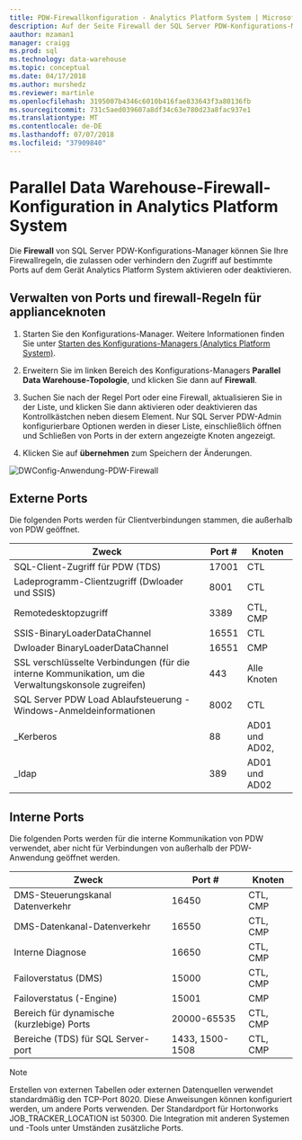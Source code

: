 ```yaml
---
title: PDW-Firewallkonfiguration - Analytics Platform System | Microsoft-Dokumentation
description: Auf der Seite Firewall der SQL Server PDW-Konfigurations-Manager können Sie Firewallregeln, die zulassen oder verhindern den Zugriff auf bestimmte Ports auf dem Gerät Analytics Platform System aktivieren oder deaktivieren.
aauthor: mzaman1
manager: craigg
ms.prod: sql
ms.technology: data-warehouse
ms.topic: conceptual
ms.date: 04/17/2018
ms.author: murshedz
ms.reviewer: martinle
ms.openlocfilehash: 3195007b4346c6010b416fae833643f3a80136fb
ms.sourcegitcommit: 731c5aed039607a8df34c63e780d23a8fac937e1
ms.translationtype: MT
ms.contentlocale: de-DE
ms.lasthandoff: 07/07/2018
ms.locfileid: "37909840"
---
```

# <a name="parallel-data-warehouse-firewall-configuration-in-analytics-platform-system"></a>Parallel Data Warehouse-Firewall-Konfiguration in Analytics Platform System
Die **Firewall** von SQL Server PDW-Konfigurations-Manager können Sie Ihre Firewallregeln, die zulassen oder verhindern den Zugriff auf bestimmte Ports auf dem Gerät Analytics Platform System aktivieren oder deaktivieren.  
  
## <a name="to-manage-ports-and-firewall-rules-for-appliance-nodes"></a>Verwalten von Ports und firewall-Regeln für applianceknoten  
  
1.  Starten Sie den Konfigurations-Manager. Weitere Informationen finden Sie unter [Starten des Konfigurations-Managers &#40;Analytics Platform System&#41;](launch-the-configuration-manager.md).  
  
2.  Erweitern Sie im linken Bereich des Konfigurations-Managers **Parallel Data Warehouse-Topologie**, und klicken Sie dann auf **Firewall**.  
  
3.  Suchen Sie nach der Regel Port oder eine Firewall, aktualisieren Sie in der Liste, und klicken Sie dann aktivieren oder deaktivieren das Kontrollkästchen neben diesem Element. Nur SQL Server PDW-Admin konfigurierbare Optionen werden in dieser Liste, einschließlich öffnen und Schließen von Ports in der extern angezeigte Knoten angezeigt.  
  
4.  Klicken Sie auf **übernehmen** zum Speichern der Änderungen.  
  
![DWConfig-Anwendung-PDW-Firewall](./media/pdw-firewall-configuration/SQL_Server_PDW_DWConfig_ApplPDWFirewall.png "SQL_Server_PDW_DWConfig_ApplPDWFirewall")  
  
## <a name="external-ports"></a>Externe Ports  
Die folgenden Ports werden für Clientverbindungen stammen, die außerhalb von PDW geöffnet.  
  
|Zweck|Port #|Knoten|  
|-----------|-----------|---------|  
|SQL-Client-Zugriff für PDW (TDS)|17001|CTL|  
|Ladeprogramm-Clientzugriff (Dwloader und SSIS)|8001|CTL|  
|Remotedesktopzugriff|3389|CTL, CMP|  
|SSIS-BinaryLoaderDataChannel|16551|CTL|  
|Dwloader BinaryLoaderDataChannel|16551|CMP|  
|SSL verschlüsselte Verbindungen (für die interne Kommunikation, um die Verwaltungskonsole zugreifen)|443|Alle Knoten|  
|SQL Server PDW Load Ablaufsteuerung - Windows-Anmeldeinformationen|8002|CTL|  
|_Kerberos|88|AD01 und AD02,|  
|_ldap|389|AD01 und AD02|  
  
## <a name="internal-ports"></a>Interne Ports  
Die folgenden Ports werden für die interne Kommunikation von PDW verwendet, aber nicht für Verbindungen von außerhalb der PDW-Anwendung geöffnet werden.  
  
|Zweck|Port #|Knoten|  
|-----------|-----------|---------|  
|DMS-Steuerungskanal Datenverkehr|16450|CTL, CMP|  
|DMS-Datenkanal-Datenverkehr|16550|CTL, CMP|  
|Interne Diagnose|16650|CTL, CMP|  
|Failoverstatus (DMS)|15000|CTL, CMP|  
|Failoverstatus (-Engine)|15001|CMP|  
|Bereich für dynamische (kurzlebige) Ports|20000-65535|CTL, CMP|  
|Bereiche (TDS) für SQL Server-port|1433, 1500-1508|CTL, CMP|  
  
> [!NOTE]  
> Erstellen von externen Tabellen oder externen Datenquellen verwendet standardmäßig den TCP-Port 8020. Diese Anweisungen können konfiguriert werden, um andere Ports verwenden. Der Standardport für Hortonworks JOB_TRACKER_LOCATION ist 50300. Die Integration mit anderen Systemen und -Tools unter Umständen zusätzliche Ports.  
  
<!-- MISSING LINKS ## See Also  
[HDInsight Firewall Configuration &#40;Analytics Platform System&#41;](hdinsight-firewall-configuration.md)  -->  
  
